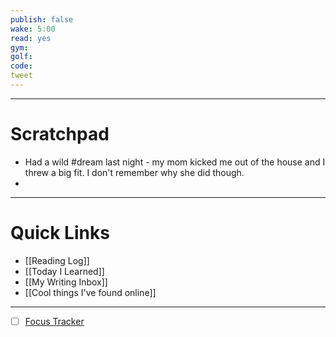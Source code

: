 ```yaml
---
publish: false
wake: 5:00
read: yes
gym:
golf:
code:
tweet
---
```

***
# Scratchpad
- Had a wild #dream last night - my mom kicked me out of the house and I threw a big fit. I don't remember why she did though.
- 



---
# Quick Links
- [[Reading Log]]
- [[Today I Learned]]
- [[My Writing Inbox]]
- [[Cool things I've found online]]

***
- [ ] [Focus Tracker](https://docs.google.com/spreadsheets/d/18ZL9CSRxE2z7pTKcaPGe3749GMO9Ov2UjVsRMQqShBk/edit#gid=696776801)